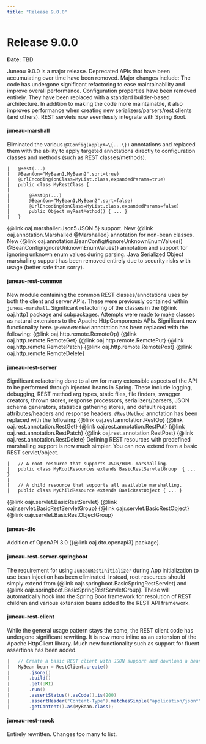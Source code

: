 ```yaml
---
title: "Release 9.0.0"
---
```


# Release 9.0.0

**Date:** TBD

Juneau 9.0.0 is a major release.  Deprecated APIs that have been accumulating over time have been removed.
Major changes include:
The code has undergone significant refactoring to ease maintainability and improve overall performance.
Configuration properties have been removed entirely.  They have been replaced with a standard builder-based
architecture.  In addition to making the code more maintainable, it also improves performance when
creating new serializers/parsers/rest clients (and others).
REST servlets now seemlessly integrate with Spring Boot.  
#### juneau-marshall

Eliminated the various `@XConfig(applyX=\{...\})` annotations and replaced them with the ability
to apply targeted annotations directly to configuration classes and methods (such as REST classes/methods).

```text
|	@Rest(...)
|	@Bean(on="MyBean1,MyBean2",sort=true)
|	@UrlEncoding(onClass=MyList.class,expandedParams=true)
|	public class MyRestClass {
|		
|		@RestOp(...)
|		@Bean(on="MyBean1,MyBean2",sort=false)
|		@UrlEncoding(onClass=MyList.class,expandedParams=false)
|		public Object myRestMethod() { ... }
|	}
```


\{@link oaj.marshaller.Json5 JSON 5\} support.
New \{@link oaj.annotation.Marshalled @Marshalled\} annotation for non-bean classes.
New \{@link oaj.annotation.BeanConfig#ignoreUnknownEnumValues() @BeanConfig(ignoreUnknownEnumValues)\} annotation and support for ignoring
unknown enum values during parsing.
Java Serialized Object marshalling support has been removed entirely due to security risks with usage (better safe than sorry).
#### juneau-rest-common

New module containing the common REST classes/annotations uses by both the client and server APIs.
These were previously contained within `juneau-marshall`.
Significant refactoring of the classes in the \{@link oaj.http\} package and subpackages.  Attempts were made to make classes as natural
extensions to the Apache HttpComponents APIs.  Significant new functionality here.
`@RemoteMethod` annotation has been replaced with the following:
\{@link oaj.http.remote.RemoteOp\}
\{@link oaj.http.remote.RemoteGet\}
\{@link oaj.http.remote.RemotePut\}
\{@link oaj.http.remote.RemotePatch\}
\{@link oaj.http.remote.RemotePost\}
\{@link oaj.http.remote.RemoteDelete\}
#### juneau-rest-server

Significant refactoring done to allow for many extensible aspects of the API to be performed through injected beans
in Spring.  These include logging, debugging, REST method arg types, static files, file finders, swagger creators, thrown stores, response
processors, serializers/parsers, JSON schema generators, statistics gathering stores, and default request attributes/headers and response
headers.
`@RestMethod` annotation has been replaced with the following:
\{@link oaj.rest.annotation.RestOp\}
\{@link oaj.rest.annotation.RestGet\}
\{@link oaj.rest.annotation.RestPut\}
\{@link oaj.rest.annotation.RestPatch\}
\{@link oaj.rest.annotation.RestPost\}
\{@link oaj.rest.annotation.RestDelete\}
Defining REST resources with predefined marshalling support is now much simpler.  You can now extend from a basic REST servlet/object.

```text
|	// A root resource that supports JSON/HTML marshalling.
|	public class MyRootResources extends BasicRestServletGroup  { ... }
|	
|	// A child resource that supports all available marshalling.
|	public class MyChildResource extends BasicRestObject { ... }
```


\{@link oajr.servlet.BasicRestServlet\}
\{@link oajr.servlet.BasicRestServletGroup\}
\{@link oajr.servlet.BasicRestObject\}
\{@link oajr.servlet.BasicRestObjectGroup\}
#### juneau-dto

Addition of OpenAPI 3.0 (\{@link oaj.dto.openapi3\} package).
#### juneau-rest-server-springboot

The requirement for using `JuneauRestInitializer` during App initialization to use bean injection has been eliminated.
Instead, root resources should simply extend from \{@link oajr.springboot.BasicSpringRestServlet\} and \{@link oajr.springboot.BasicSpringRestServletGroup\}.
These will automatically hook into the Spring Boot framework for resolution of REST children and various extension beans added
to the REST API framework.
#### juneau-rest-client

While the general usage pattern stays the same, the REST client code has undergone significant rewriting.  It is now more inline
as an extension of the Apache HttpClient library.  Much new functionality such as support for fluent assertions has been added.

```java
|	// Create a basic REST client with JSON support and download a bean.
|	MyBean bean = RestClient.create()
|		.json5()
|		.build()
|		.get(URI)
|		.run()
|		.assertStatus().asCode().is(200)
|		.assertHeader("Content-Type").matchesSimple("application/json*")
|		.getContent().as(MyBean.class);
```


#### juneau-rest-mock

Entirely rewritten.  Changes too many to list.
